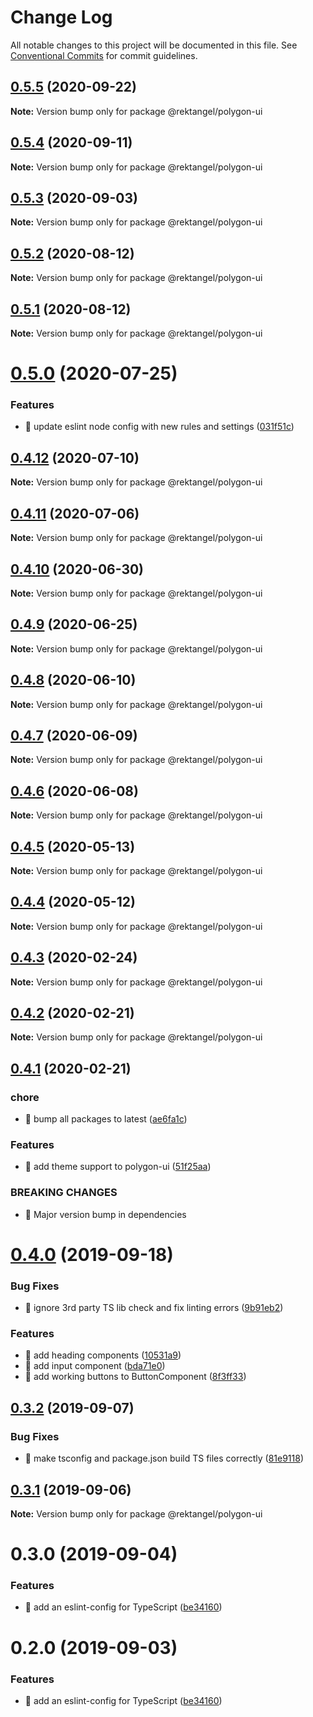 # Change Log

All notable changes to this project will be documented in this file.
See [Conventional Commits](https://conventionalcommits.org) for commit guidelines.

## [0.5.5](https://github.com/Rektangel/quadrilateral/compare/@rektangel/polygon-ui@0.5.4...@rektangel/polygon-ui@0.5.5) (2020-09-22)

**Note:** Version bump only for package @rektangel/polygon-ui





## [0.5.4](https://github.com/Rektangel/quadrilateral/compare/@rektangel/polygon-ui@0.5.3...@rektangel/polygon-ui@0.5.4) (2020-09-11)

**Note:** Version bump only for package @rektangel/polygon-ui





## [0.5.3](https://github.com/Rektangel/quadrilateral/compare/@rektangel/polygon-ui@0.5.2...@rektangel/polygon-ui@0.5.3) (2020-09-03)

**Note:** Version bump only for package @rektangel/polygon-ui





## [0.5.2](https://github.com/Rektangel/quadrilateral/compare/@rektangel/polygon-ui@0.5.1...@rektangel/polygon-ui@0.5.2) (2020-08-12)

**Note:** Version bump only for package @rektangel/polygon-ui





## [0.5.1](https://github.com/Rektangel/quadrilateral/compare/@rektangel/polygon-ui@0.5.0...@rektangel/polygon-ui@0.5.1) (2020-08-12)

**Note:** Version bump only for package @rektangel/polygon-ui





# [0.5.0](https://github.com/Rektangel/quadrilateral/compare/@rektangel/polygon-ui@0.4.12...@rektangel/polygon-ui@0.5.0) (2020-07-25)


### Features

* 🎸 update eslint node config with new rules and settings ([031f51c](https://github.com/Rektangel/quadrilateral/commit/031f51c601c1b285505c27a9a1c7d573cc12af05))





## [0.4.12](https://github.com/Rektangel/quadrilateral/compare/@rektangel/polygon-ui@0.4.11...@rektangel/polygon-ui@0.4.12) (2020-07-10)

**Note:** Version bump only for package @rektangel/polygon-ui





## [0.4.11](https://github.com/Rektangel/quadrilateral/compare/@rektangel/polygon-ui@0.4.10...@rektangel/polygon-ui@0.4.11) (2020-07-06)

**Note:** Version bump only for package @rektangel/polygon-ui





## [0.4.10](https://github.com/Rektangel/quadrilateral/compare/@rektangel/polygon-ui@0.4.9...@rektangel/polygon-ui@0.4.10) (2020-06-30)

**Note:** Version bump only for package @rektangel/polygon-ui





## [0.4.9](https://github.com/Rektangel/quadrilateral/compare/@rektangel/polygon-ui@0.4.8...@rektangel/polygon-ui@0.4.9) (2020-06-25)

**Note:** Version bump only for package @rektangel/polygon-ui





## [0.4.8](https://github.com/Rektangel/quadrilateral/compare/@rektangel/polygon-ui@0.4.7...@rektangel/polygon-ui@0.4.8) (2020-06-10)

**Note:** Version bump only for package @rektangel/polygon-ui





## [0.4.7](https://github.com/Rektangel/quadrilateral/compare/@rektangel/polygon-ui@0.4.6...@rektangel/polygon-ui@0.4.7) (2020-06-09)

**Note:** Version bump only for package @rektangel/polygon-ui





## [0.4.6](https://github.com/Rektangel/quadrilateral/compare/@rektangel/polygon-ui@0.4.5...@rektangel/polygon-ui@0.4.6) (2020-06-08)

**Note:** Version bump only for package @rektangel/polygon-ui





## [0.4.5](https://github.com/Rektangel/quadrilateral/compare/@rektangel/polygon-ui@0.4.4...@rektangel/polygon-ui@0.4.5) (2020-05-13)

**Note:** Version bump only for package @rektangel/polygon-ui





## [0.4.4](https://github.com/Rektangel/quadrilateral/compare/@rektangel/polygon-ui@0.4.3...@rektangel/polygon-ui@0.4.4) (2020-05-12)

**Note:** Version bump only for package @rektangel/polygon-ui





## [0.4.3](https://github.com/Rektangel/quadrilateral/compare/@rektangel/polygon-ui@0.4.2...@rektangel/polygon-ui@0.4.3) (2020-02-24)

**Note:** Version bump only for package @rektangel/polygon-ui





## [0.4.2](https://github.com/Rektangel/quadrilateral/compare/@rektangel/polygon-ui@0.4.1...@rektangel/polygon-ui@0.4.2) (2020-02-21)

**Note:** Version bump only for package @rektangel/polygon-ui





## [0.4.1](https://github.com/Rektangel/quadrilateral/compare/@rektangel/polygon-ui@0.4.0...@rektangel/polygon-ui@0.4.1) (2020-02-21)


### chore

* 🤖 bump all packages to latest ([ae6fa1c](https://github.com/Rektangel/quadrilateral/commit/ae6fa1cacd4045704001aaabbd7be94b3624b02a))


### Features

* 🎸 add theme support to polygon-ui ([51f25aa](https://github.com/Rektangel/quadrilateral/commit/51f25aa49e44cc52cf68042aab758e7939cd9006))


### BREAKING CHANGES

* 🧨 Major version bump in dependencies





# [0.4.0](https://github.com/Rektangel/quadrilateral/compare/@rektangel/polygon-ui@0.3.2...@rektangel/polygon-ui@0.4.0) (2019-09-18)


### Bug Fixes

* 🐛 ignore 3rd party TS lib check and fix linting errors ([9b91eb2](https://github.com/Rektangel/quadrilateral/commit/9b91eb2))


### Features

* 🎸 add heading components ([10531a9](https://github.com/Rektangel/quadrilateral/commit/10531a9))
* 🎸 add input component ([bda71e0](https://github.com/Rektangel/quadrilateral/commit/bda71e0))
* 🎸 add working buttons to ButtonComponent ([8f3ff33](https://github.com/Rektangel/quadrilateral/commit/8f3ff33))





## [0.3.2](https://github.com/Rektangel/quadrilateral/compare/@rektangel/polygon-ui@0.3.1...@rektangel/polygon-ui@0.3.2) (2019-09-07)


### Bug Fixes

* 🐛 make tsconfig and package.json build TS files correctly ([81e9118](https://github.com/Rektangel/quadrilateral/commit/81e9118))





## [0.3.1](https://github.com/Rektangel/quadrilateral/compare/@rektangel/polygon-ui@0.3.0...@rektangel/polygon-ui@0.3.1) (2019-09-06)

**Note:** Version bump only for package @rektangel/polygon-ui





# 0.3.0 (2019-09-04)

### Features

* 🎸 add an eslint-config for TypeScript ([be34160](http:///polygon-ui/commits/be34160))

# 0.2.0 (2019-09-03)

### Features

* 🎸 add an eslint-config for TypeScript ([be34160](http:///polygon-ui/commits/be34160))
